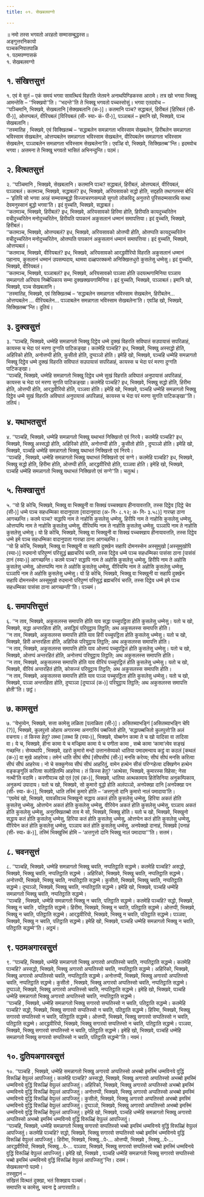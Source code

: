 ```yaml
---
title: ०१. सेखबलवग्गो

---
```

॥ नमो तस्स भगवतो अरहतो सम्मासम्बुद्धस्स॥  
अङ्गुत्तरनिकायो  
पञ्चकनिपातपाळि  
१. पठमपण्णासकं  
१. सेखबलवग्गो  


## १. संखित्तसुत्तं

१. एवं मे सुतं – एकं समयं भगवा सावत्थियं विहरति जेतवने अनाथपिण्डिकस्स आरामे। तत्र खो भगवा भिक्खू आमन्तेसि – ‘‘भिक्खवो’’ति। ‘‘भदन्ते’’ति ते भिक्खू भगवतो पच्चस्सोसुं। भगवा एतदवोच –  
‘‘पञ्चिमानि, भिक्खवे, सेखबलानि [सेक्खबलानि (क॰)]। कतमानि पञ्च? सद्धाबलं, हिरीबलं [हिरिबलं (सी॰ पी॰)], ओत्तप्पबलं, वीरियबलं [विरियबलं (सी॰ स्या॰ कं॰ पी॰)], पञ्ञाबलं – इमानि खो, भिक्खवे, पञ्च सेखबलानि।  
‘‘तस्मातिह , भिक्खवे, एवं सिक्खितब्बं – ‘सद्धाबलेन समन्नागता भविस्साम सेखबलेन, हिरीबलेन समन्नागता भविस्साम सेखबलेन, ओत्तप्पबलेन समन्नागता भविस्साम सेखबलेन, वीरियबलेन समन्नागता भविस्साम सेखबलेन, पञ्ञाबलेन समन्नागता भविस्साम सेखबलेना’ति। एवञ्हि वो, भिक्खवे, सिक्खितब्ब’’न्ति। इदमवोच भगवा। अत्तमना ते भिक्खू भगवतो भासितं अभिनन्दुन्ति। पठमं।  


## २. वित्थतसुत्तं

२. ‘‘पञ्चिमानि , भिक्खवे, सेखबलानि। कतमानि पञ्च? सद्धाबलं, हिरीबलं, ओत्तप्पबलं, वीरियबलं, पञ्ञाबलं। कतमञ्च, भिक्खवे, सद्धाबलं? इध, भिक्खवे, अरियसावको सद्धो होति, सद्दहति तथागतस्स बोधिं – ‘इतिपि सो भगवा अरहं सम्मासम्बुद्धो विज्जाचरणसम्पन्नो सुगतो लोकविदू अनुत्तरो पुरिसदम्मसारथि सत्था देवमनुस्सानं बुद्धो भगवा’ति। इदं वुच्चति, भिक्खवे, सद्धाबलं।  
‘‘कतमञ्च, भिक्खवे, हिरीबलं? इध, भिक्खवे, अरियसावको हिरिमा होति, हिरीयति कायदुच्चरितेन वचीदुच्चरितेन मनोदुच्चरितेन, हिरीयति पापकानं अकुसलानं धम्मानं समापत्तिया। इदं वुच्चति, भिक्खवे, हिरीबलं।  
‘‘कतमञ्च, भिक्खवे, ओत्तप्पबलं? इध, भिक्खवे, अरियसावको ओत्तप्पी होति, ओत्तप्पति कायदुच्चरितेन वचीदुच्चरितेन मनोदुच्चरितेन, ओत्तप्पति पापकानं अकुसलानं धम्मानं समापत्तिया। इदं वुच्चति, भिक्खवे, ओत्तप्पबलं।  
‘‘कतमञ्च, भिक्खवे, वीरियबलं? इध, भिक्खवे, अरियसावको आरद्धवीरियो विहरति अकुसलानं धम्मानं पहानाय, कुसलानं धम्मानं उपसम्पदाय, थामवा दळ्हपरक्कमो अनिक्खित्तधुरो कुसलेसु धम्मेसु। इदं वुच्चति, भिक्खवे, वीरियबलं।  
‘‘कतमञ्च, भिक्खवे, पञ्ञाबलं? इध, भिक्खवे, अरियसावको पञ्ञवा होति उदयत्थगामिनिया पञ्ञाय समन्नागतो अरियाय निब्बेधिकाय सम्मा दुक्खक्खयगामिनिया। इदं वुच्चति, भिक्खवे, पञ्ञाबलं। इमानि खो, भिक्खवे, पञ्च सेखबलानि।  
‘‘तस्मातिह, भिक्खवे, एवं सिक्खितब्बं – ‘सद्धाबलेन समन्नागता भविस्साम सेखबलेन, हिरीबलेन… ओत्तप्पबलेन … वीरियबलेन… पञ्ञाबलेन समन्नागता भविस्साम सेखबलेना’ति। एवञ्हि खो, भिक्खवे, सिक्खितब्ब’’न्ति। दुतियं।  


## ३. दुक्खसुत्तं

३. ‘‘पञ्चहि, भिक्खवे, धम्मेहि समन्नागतो भिक्खु दिट्ठेव धम्मे दुक्खं विहरति सविघातं सउपायासं सपरिळाहं, कायस्स च भेदा परं मरणा दुग्गति पाटिकङ्खा। कतमेहि पञ्चहि? इध, भिक्खवे, भिक्खु अस्सद्धो होति, अहिरिको होति, अनोत्तप्पी होति, कुसीतो होति, दुप्पञ्ञो होति। इमेहि खो, भिक्खवे, पञ्चहि धम्मेहि समन्नागतो भिक्खु दिट्ठेव धम्मे दुक्खं विहरति सविघातं सउपायासं सपरिळाहं, कायस्स च भेदा परं मरणा दुग्गति पाटिकङ्खा।  
‘‘पञ्चहि, भिक्खवे, धम्मेहि समन्नागतो भिक्खु दिट्ठेव धम्मे सुखं विहरति अविघातं अनुपायासं अपरिळाहं, कायस्स च भेदा परं मरणा सुगति पाटिकङ्खा। कतमेहि पञ्चहि? इध, भिक्खवे, भिक्खु सद्धो होति, हिरीमा होति, ओत्तप्पी होति, आरद्धवीरियो होति, पञ्ञवा होति। इमेहि खो, भिक्खवे, पञ्चहि धम्मेहि समन्नागतो भिक्खु दिट्ठेव धम्मे सुखं विहरति अविघातं अनुपायासं अपरिळाहं, कायस्स च भेदा परं मरणा सुगति पाटिकङ्खा’’ति। ततियं।  


## ४. यथाभतसुत्तं

४. ‘‘पञ्चहि, भिक्खवे, धम्मेहि समन्नागतो भिक्खु यथाभतं निक्खित्तो एवं निरये। कतमेहि पञ्चहि? इध, भिक्खवे, भिक्खु अस्सद्धो होति, अहिरिको होति, अनोत्तप्पी होति , कुसीतो होति , दुप्पञ्ञो होति। इमेहि खो, भिक्खवे, पञ्चहि धम्मेहि समन्नागतो भिक्खु यथाभतं निक्खित्तो एवं निरये।  
‘‘पञ्चहि , भिक्खवे, धम्मेहि समन्नागतो भिक्खु यथाभतं निक्खित्तो एवं सग्गे। कतमेहि पञ्चहि? इध, भिक्खवे, भिक्खु सद्धो होति, हिरीमा होति, ओत्तप्पी होति, आरद्धवीरियो होति, पञ्ञवा होति। इमेहि खो, भिक्खवे, पञ्चहि धम्मेहि समन्नागतो भिक्खु यथाभतं निक्खित्तो एवं सग्गे’’ति। चतुत्थं।  


## ५. सिक्खासुत्तं

५. ‘‘यो हि कोचि, भिक्खवे, भिक्खु वा भिक्खुनी वा सिक्खं पच्चक्खाय हीनायावत्तति, तस्स दिट्ठेव [दिट्ठे चेव (सी॰)] धम्मे पञ्च सहधम्मिका वादानुपाता [वादानुवादा (अ॰ नि॰ ८.१२; अ॰ नि॰ ३.५८)] गारय्हा ठाना आगच्छन्ति। कतमे पञ्च? सद्धापि नाम ते नाहोसि कुसलेसु धम्मेसु, हिरीपि नाम ते नाहोसि कुसलेसु धम्मेसु, ओत्तप्पम्पि नाम ते नाहोसि कुसलेसु धम्मेसु, वीरियम्पि नाम ते नाहोसि कुसलेसु धम्मेसु, पञ्ञापि नाम ते नाहोसि कुसलेसु धम्मेसु। यो हि कोचि, भिक्खवे, भिक्खु वा भिक्खुनी वा सिक्खं पच्चक्खाय हीनायावत्तति, तस्स दिट्ठेव धम्मे इमे पञ्च सहधम्मिका वादानुपाता गारय्हा ठाना आगच्छन्ति।  
‘‘यो हि कोचि, भिक्खवे, भिक्खु वा भिक्खुनी वा सहापि दुक्खेन सहापि दोमनस्सेन अस्सुमुखो [अस्सुमुखोपि (स्या॰)] रुदमानो परिपुण्णं परिसुद्धं ब्रह्मचरियं चरति, तस्स दिट्ठेव धम्मे पञ्च सहधम्मिका पासंसा ठाना [पासंसं ठानं (स्या॰)] आगच्छन्ति। कतमे पञ्च? सद्धापि नाम ते अहोसि कुसलेसु धम्मेसु, हिरीपि नाम ते अहोसि कुसलेसु धम्मेसु, ओत्तप्पम्पि नाम ते अहोसि कुसलेसु धम्मेसु, वीरियम्पि नाम ते अहोसि कुसलेसु धम्मेसु, पञ्ञापि नाम ते अहोसि कुसलेसु धम्मेसु। यो हि कोचि, भिक्खवे, भिक्खु वा भिक्खुनी वा सहापि दुक्खेन सहापि दोमनस्सेन अस्सुमुखो रुदमानो परिपुण्णं परिसुद्धं ब्रह्मचरियं चरति, तस्स दिट्ठेव धम्मे इमे पञ्च सहधम्मिका पासंसा ठाना आगच्छन्ती’’ति। पञ्चमं।  


## ६. समापत्तिसुत्तं

६. ‘‘न ताव, भिक्खवे, अकुसलस्स समापत्ति होति याव सद्धा पच्चुपट्ठिता होति कुसलेसु धम्मेसु। यतो च खो, भिक्खवे, सद्धा अन्तरहिता होति, असद्धियं परियुट्ठाय तिट्ठति; अथ अकुसलस्स समापत्ति होति।  
‘‘न ताव, भिक्खवे, अकुसलस्स समापत्ति होति याव हिरी पच्चुपट्ठिता होति कुसलेसु धम्मेसु। यतो च खो, भिक्खवे, हिरी अन्तरहिता होति, अहिरिकं परियुट्ठाय तिट्ठति; अथ अकुसलस्स समापत्ति होति।  
‘‘न ताव, भिक्खवे, अकुसलस्स समापत्ति होति याव ओत्तप्पं पच्चुपट्ठितं होति कुसलेसु धम्मेसु। यतो च खो, भिक्खवे, ओत्तप्पं अन्तरहितं होति, अनोत्तप्पं परियुट्ठाय तिट्ठति; अथ अकुसलस्स समापत्ति होति।  
‘‘न ताव, भिक्खवे, अकुसलस्स समापत्ति होति याव वीरियं पच्चुपट्ठितं होति कुसलेसु धम्मेसु। यतो च खो, भिक्खवे, वीरियं अन्तरहितं होति, कोसज्जं परियुट्ठाय तिट्ठति; अथ अकुसलस्स समापत्ति होति।  
‘‘न ताव, भिक्खवे, अकुसलस्स समापत्ति होति याव पञ्ञा पच्चुपट्ठिता होति कुसलेसु धम्मेसु। यतो च खो, भिक्खवे, पञ्ञा अन्तरहिता होति, दुप्पञ्ञा [दुप्पञ्ञं (क॰)] परियुट्ठाय तिट्ठति; अथ अकुसलस्स समापत्ति होती’’ति। छट्ठं।  


## ७. कामसुत्तं

७. ‘‘येभुय्येन, भिक्खवे, सत्ता कामेसु लळिता [पलाळिता (सी॰)]। असितब्याभङ्गिं [असितब्याभङ्गि चेपि (?)], भिक्खवे, कुलपुत्तो ओहाय अगारस्मा अनगारियं पब्बजितो होति, ‘सद्धापब्बजितो कुलपुत्तो’ति अलं वचनाय। तं किस्स हेतु? लब्भा [लब्भा हि (स्या॰)], भिक्खवे, योब्बनेन कामा ते च खो यादिसा वा तादिसा वा। ये च, भिक्खवे, हीना कामा ये च मज्झिमा कामा ये च पणीता कामा , सब्बे कामा ‘कामा’त्वेव सङ्खं गच्छन्ति। सेय्यथापि , भिक्खवे, दहरो कुमारो मन्दो उत्तानसेय्यको धातिया पमादमन्वाय कट्ठं वा कठलं [कथलं (क॰)] वा मुखे आहरेय्य। तमेनं धाति सीघं सीघं [सीघसीघं (सी॰)] मनसि करेय्य; सीघं सीघं मनसि करित्वा सीघं सीघं आहरेय्य। नो चे सक्कुणेय्य सीघं सीघं आहरितुं, वामेन हत्थेन सीसं परिग्गहेत्वा दक्खिणेन हत्थेन वङ्कङ्गुलिं करित्वा सलोहितम्पि आहरेय्य। तं किस्स हेतु? ‘अत्थेसा, भिक्खवे, कुमारस्स विहेसा; नेसा नत्थी’ति वदामि। करणीयञ्च खो एतं [एवं (क॰)], भिक्खवे, धातिया अत्थकामाय हितेसिनिया अनुकम्पिकाय, अनुकम्पं उपादाय। यतो च खो, भिक्खवे, सो कुमारो वुद्धो होति अलंपञ्ञो, अनपेक्खा दानि [अनपेक्खा पन (सी॰ स्या॰ कं॰)], भिक्खवे, धाति तस्मिं कुमारे होति – ‘अत्तगुत्तो दानि कुमारो नालं पमादाया’ति।  
‘‘एवमेवं खो, भिक्खवे, यावकीवञ्च भिक्खुनो सद्धाय अकतं होति कुसलेसु धम्मेसु, हिरिया अकतं होति कुसलेसु धम्मेसु, ओत्तप्पेन अकतं होति कुसलेसु धम्मेसु, वीरियेन अकतं होति कुसलेसु धम्मेसु, पञ्ञाय अकतं होति कुसलेसु धम्मेसु, अनुरक्खितब्बो ताव मे सो, भिक्खवे, भिक्खु होति। यतो च खो, भिक्खवे, भिक्खुनो सद्धाय कतं होति कुसलेसु धम्मेसु, हिरिया कतं होति कुसलेसु धम्मेसु, ओत्तप्पेन कतं होति कुसलेसु धम्मेसु, वीरियेन कतं होति कुसलेसु धम्मेसु, पञ्ञाय कतं होति कुसलेसु धम्मेसु, अनपेक्खो दानाहं, भिक्खवे [पनाहं (सी॰ स्या॰ कं॰)], तस्मिं भिक्खुस्मिं होमि – ‘अत्तगुत्तो दानि भिक्खु नालं पमादाया’’’ति। सत्तमं।  


## ८. चवनसुत्तं

८. ‘‘पञ्चहि, भिक्खवे, धम्मेहि समन्नागतो भिक्खु चवति, नप्पतिट्ठाति सद्धम्मे। कतमेहि पञ्चहि? असद्धो, भिक्खवे, भिक्खु चवति, नप्पतिट्ठाति सद्धम्मे । अहिरिको, भिक्खवे, भिक्खु चवति, नप्पतिट्ठाति सद्धम्मे। अनोत्तप्पी, भिक्खवे, भिक्खु चवति, नप्पतिट्ठाति सद्धम्मे। कुसीतो, भिक्खवे, भिक्खु चवति, नप्पतिट्ठाति सद्धम्मे। दुप्पञ्ञो, भिक्खवे, भिक्खु चवति, नप्पतिट्ठाति सद्धम्मे। इमेहि खो, भिक्खवे, पञ्चहि धम्मेहि समन्नागतो भिक्खु चवति, नप्पतिट्ठाति सद्धम्मे।  
‘‘पञ्चहि , भिक्खवे, धम्मेहि समन्नागतो भिक्खु न चवति, पतिट्ठाति सद्धम्मे। कतमेहि पञ्चहि? सद्धो, भिक्खवे, भिक्खु न चवति , पतिट्ठाति सद्धम्मे। हिरीमा, भिक्खवे, भिक्खु न चवति, पतिट्ठाति सद्धम्मे। ओत्तप्पी, भिक्खवे, भिक्खु न चवति, पतिट्ठाति सद्धम्मे। आरद्धवीरियो, भिक्खवे, भिक्खु न चवति, पतिट्ठाति सद्धम्मे। पञ्ञवा, भिक्खवे, भिक्खु न चवति, पतिट्ठाति सद्धम्मे। इमेहि खो, भिक्खवे, पञ्चहि धम्मेहि समन्नागतो भिक्खु न चवति, पतिट्ठाति सद्धम्मे’’ति। अट्ठमं।  


## ९. पठमअगारवसुत्तं

९. ‘‘पञ्चहि, भिक्खवे, धम्मेहि समन्नागतो भिक्खु अगारवो अप्पतिस्सो चवति, नप्पतिट्ठाति सद्धम्मे। कतमेहि पञ्चहि? अस्सद्धो, भिक्खवे, भिक्खु अगारवो अप्पतिस्सो चवति, नप्पतिट्ठाति सद्धम्मे। अहिरिको, भिक्खवे, भिक्खु अगारवो अप्पतिस्सो चवति, नप्पतिट्ठाति सद्धम्मे। अनोत्तप्पी, भिक्खवे, भिक्खु अगारवो अप्पतिस्सो चवति, नप्पतिट्ठाति सद्धम्मे। कुसीतो , भिक्खवे, भिक्खु अगारवो अप्पतिस्सो चवति, नप्पतिट्ठाति सद्धम्मे। दुप्पञ्ञो, भिक्खवे, भिक्खु अगारवो अप्पतिस्सो चवति, नप्पतिट्ठाति सद्धम्मे। इमेहि खो, भिक्खवे, पञ्चहि धम्मेहि समन्नागतो भिक्खु अगारवो अप्पतिस्सो चवति, नप्पतिट्ठाति सद्धम्मे।  
‘‘पञ्चहि , भिक्खवे, धम्मेहि समन्नागतो भिक्खु सगारवो सप्पतिस्सो न चवति, पतिट्ठाति सद्धम्मे। कतमेहि पञ्चहि? सद्धो, भिक्खवे, भिक्खु सगारवो सप्पतिस्सो न चवति, पतिट्ठाति सद्धम्मे। हिरिमा, भिक्खवे, भिक्खु सगारवो सप्पतिस्सो न चवति, पतिट्ठाति सद्धम्मे। ओत्तप्पी, भिक्खवे, भिक्खु सगारवो सप्पतिस्सो न चवति, पतिट्ठाति सद्धम्मे। आरद्धवीरियो, भिक्खवे, भिक्खु सगारवो सप्पतिस्सो न चवति, पतिट्ठाति सद्धम्मे। पञ्ञवा, भिक्खवे, भिक्खु सगारवो सप्पतिस्सो न चवति, पतिट्ठाति सद्धम्मे। इमेहि खो, भिक्खवे, पञ्चहि धम्मेहि समन्नागतो भिक्खु सगारवो सप्पतिस्सो न चवति, पतिट्ठाति सद्धम्मे’’ति। नवमं।  


## १०. दुतियअगारवसुत्तं

१०. ‘‘पञ्चहि , भिक्खवे, धम्मेहि समन्नागतो भिक्खु अगारवो अप्पतिस्सो अभब्बो इमस्मिं धम्मविनये वुद्धिं विरूळ्हिं वेपुल्लं आपज्जितुं। कतमेहि पञ्चहि? अस्सद्धो, भिक्खवे, भिक्खु अगारवो अप्पतिस्सो अभब्बो इमस्मिं धम्मविनये वुद्धिं विरूळ्हिं वेपुल्लं आपज्जितुं। अहिरिको, भिक्खवे, भिक्खु अगारवो अप्पतिस्सो अभब्बो इमस्मिं धम्मविनये वुद्धिं विरूळ्हिं वेपुल्लं आपज्जितुं। अनोत्तप्पी, भिक्खवे, भिक्खु अगारवो अप्पतिस्सो अभब्बो इमस्मिं धम्मविनये वुद्धिं विरूळ्हिं वेपुल्लं आपज्जितुं। कुसीतो, भिक्खवे, भिक्खु अगारवो अप्पतिस्सो अभब्बो इमस्मिं धम्मविनये वुद्धिं विरूळ्हिं वेपुल्लं आपज्जितुं। दुप्पञ्ञो, भिक्खवे, भिक्खु अगारवो अप्पतिस्सो अभब्बो इमस्मिं धम्मविनये वुद्धिं विरूळ्हिं वेपुल्लं आपज्जितुं। इमेहि खो, भिक्खवे, पञ्चहि धम्मेहि समन्नागतो भिक्खु अगारवो अप्पतिस्सो अभब्बो इमस्मिं धम्मविनये वुद्धिं विरूळ्हिं वेपुल्लं आपज्जितुं।  
‘‘पञ्चहि, भिक्खवे, धम्मेहि समन्नागतो भिक्खु सगारवो सप्पतिस्सो भब्बो इमस्मिं धम्मविनये वुद्धिं विरूळ्हिं वेपुल्लं आपज्जितुं। कतमेहि पञ्चहि? सद्धो, भिक्खवे, भिक्खु सगारवो सप्पतिस्सो भब्बो इमस्मिं धम्मविनये वुद्धिं विरूळ्हिं वेपुल्लं आपज्जितुं। हिरीमा, भिक्खवे, भिक्खु…पे॰… ओत्तप्पी, भिक्खवे , भिक्खु…पे॰… आरद्धवीरियो, भिक्खवे, भिक्खु…पे॰… पञ्ञवा, भिक्खवे, भिक्खु सगारवो सप्पतिस्सो भब्बो इमस्मिं धम्मविनये वुद्धिं विरूळ्हिं वेपुल्लं आपज्जितुं। इमेहि खो, भिक्खवे , पञ्चहि धम्मेहि समन्नागतो भिक्खु सगारवो सप्पतिस्सो भब्बो इमस्मिं धम्मविनये वुद्धिं विरूळ्हिं वेपुल्लं आपज्जितु’’न्ति। दसमं।  
सेखबलवग्गो पठमो।  
तस्सुद्दानं –  
संखित्तं वित्थतं दुक्खा, भतं सिक्खाय पञ्चमं।  
समापत्ति च कामेसु, चवना द्वे अगारवाति॥  